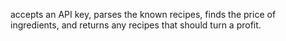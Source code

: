 accepts an API key, parses the known recipes, finds the price of ingredients, and returns any recipes that should turn a profit.